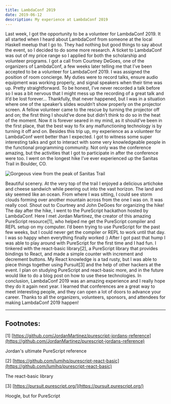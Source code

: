 ```yaml
---
title: LambdaConf 2019
date: 2019-06-12
description: My experience at LambdaConf 2019
---
```


Last week, I got the opportunity to be a volunteer for LambdaConf 2019. It all started when I heard about LambdaConf from someone at the local Haskell meetup that I go to. They had nothing but good things to say about the event, so I decided to do some more research. A ticket to LambdaConf was out of my price range so I applied for both the scholarship and volunteer programs. I got a call from Courtney DeGoes, one of the organizers of LambdaConf, a few weeks later telling me that I’ve been accepted to be a volunteer for LambdaConf 2019. I was assigned the position of room concierge. My duties were to record talks, ensure audio equipment was working properly, and signal speakers when their time was up. Pretty straightforward. To be honest, I’ve never recorded a talk before so I was a bit nervous that I might mess up the recording of a great talk and it’d be lost forever… Thankfully, that never happened, but I was in a situation where one of the speaker’s slides wouldn’t show properly on the projector screen. A fellow volunteer came to the rescue by turning the projector off and on; the first thing I should’ve done but didn’t think to do so in the heat of the moment. Now it is forever seared in my mind, as it should’ve been in the first place, that the best way to fix any malfunctioning technology is by turning it off and on. Besides this trip up, my experience as a volunteer for LambdaConf went better than I expected. I got to witness some super interesting talks and got to interact with some very knowledgeable people in the functional programming community. Not only was the conference amazing, but the activities that I got to participate in after the conference were too. I went on the longest hike I’ve ever experienced up the Sanitas Trail in Boulder, CO.

![Gorgeous view from the peak of Sanitas Trail](SanitasPeak.jpg)

Beautiful scenery. At the very top of the trail I enjoyed a delicious artichoke and cheese sandwich while peering out into the vast horizon. The land and sky seemed like an ocean. From where I was sitting, I could see storm clouds forming over another mountain across from the one I was on. It was really cool. Shout out to Courtney and John DeGoes for organizing the hike! The day after the hike, I went to the PureScript hackathon hosted by LambdaConf. Here I met Jordan Martinez, the creator of this amazing PureScript resource\[1\], who helped me get the PureScript compiler and REPL setup on my computer. I’d been trying to use PureScript for the past few weeks, but I could never get the compiler or REPL to work until that day. I was so happy when everything finally worked :) After I got past that hump I was able to play around with PureScript for the first time and I had fun. I tinkered with the react-basic library\[2\], a PureScript library that provides bindings to React, and made a simple counter with increment and decrement buttons. My React knowledge is a tad rusty, but I was able to piece things together using Pursuit\[3\] and the help of other hackers at the event. I plan on studying PureScript and react-basic more, and in the future would like to do a blog post on how to use these technologies. In conclusion, LambdaConf 2019 was an amazing experience and I really hope they do it again next year. I learned that conferences are a great way to meet interesting people, and they can open a lot of doors to advance your career. Thanks to all the organizers, volunteers, sponsors, and attendees for making LambdaConf 2019 happen!

***

## Footnotes:

\[1\]  [https://github.com/JordanMartinez/purescript-jordans-reference](https://github.com/JordanMartinez/purescript-jordans-reference)

Jordan's ultimate PureScript reference

\[2\]  [https://github.com/lumihq/purescript-react-basic](https://github.com/lumihq/purescript-react-basic)

The react-basic library

\[3\] [https://pursuit.purescript.org/](https://pursuit.purescript.org/)

Hoogle, but for PureScript